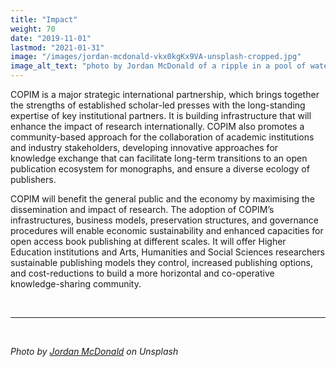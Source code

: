 ```yaml
---
title: "Impact"
weight: 70
date: "2019-11-01"
lastmod: "2021-01-31"
image: "/images/jordan-mcdonald-vkx0kgKx9VA-unsplash-cropped.jpg"
image_alt_text: "photo by Jordan McDonald of a ripple in a pool of water"
---
```


COPIM is a major strategic international partnership, which brings together the strengths of established scholar-led presses with the long-standing expertise of key institutional partners. It is building infrastructure that will enhance the impact of research internationally. COPIM also promotes a community-based approach for the collaboration of academic institutions and industry stakeholders, developing innovative approaches for knowledge exchange that can facilitate long-term transitions to an open publication ecosystem for monographs, and ensure a diverse ecology of publishers.

COPIM will benefit the general public and the economy by maximising the dissemination and impact of research. The adoption of COPIM’s infrastructures, business models, preservation structures, and governance procedures will enable economic sustainability and enhanced capacities for open access book publishing at different scales. It will offer Higher Education institutions and Arts, Humanities and Social Sciences researchers sustainable publishing models they control, increased publishing options, and cost-reductions to build a more horizontal and co-operative knowledge-sharing community.


  &nbsp;  


---


  &nbsp;

*Photo by [Jordan McDonald](https://unsplash.com/photos/vkx0kgKx9VA) on Unsplash*

